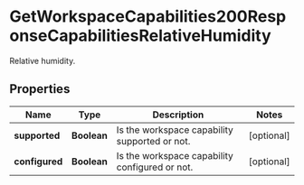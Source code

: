 

# GetWorkspaceCapabilities200ResponseCapabilitiesRelativeHumidity

Relative humidity.

## Properties

| Name | Type | Description | Notes |
|------------ | ------------- | ------------- | -------------|
|**supported** | **Boolean** | Is the workspace capability supported or not. |  [optional] |
|**configured** | **Boolean** | Is the workspace capability configured or not. |  [optional] |



